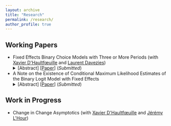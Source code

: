 ```yaml
---
layout: archive
title: "Research"
permalink: /research/
author_profile: true
---
```



## Working Papers

<ul>
 <li>Fixed Effects Binary Choice Models with Three or More Periods (with <a href="https://faculty.crest.fr/xdhaultfoeuille/">Xavier D'Haultfœuille</a> and <a href="http://www.crest.fr/ses.php?user=2986)">Laurent Davezies</a>)
<details><summary>[Abstract] [<a href="https://arxiv.org/abs/2009.08108">Paper</a>] (<em>Submitted</em>)</summary>
<p>
<em>We consider fixed effects binary choice models with a fixed number of periods T and without a large support condition on the regressors. If the time-varying unobserved terms are i.i.d. with known distribution F, Chamberlianin (2010) shows that the common slope parameter is point-identified if and only if F is logistic. However, he considers in his proof only T=2. We show that actually, the result does not generalize to T>2: the common slope parameter and some parameters of the distribution of the shocks can be identified when F belongs to a family including the logit distribution. Identification is based on a conditional moment restriction. We give necessary and sufficient conditions on the covariates for this restriction to identify the parameters. In addition, we show that under mild conditions, the corresponding GMM estimator reaches the semiparametric efficiency bound when T=3.
 </em>
</p>
</details>
 </li>
 <li> A Note on the Existence of Conditional Maximum Likelihood Estimates of the Binary Logit Model with Fixed Effects
  <details><summary>[Abstract] [<a href="https://arxiv.org/abs/2009.09998">Paper</a>] (<em>Submitted</em>) </summary>
<p>
<em>By exploiting McFadden (1974)'s results on conditional logit estimation, we show that there exists a one-to-one mapping between existence and uniqueness of conditional maximum likelihood estimates of the binary logit model with fixed effects and the spatial configuration of data points. Our results extend those in Albert and Anderson (1984) for the cross-sectional case and can be used to build a simple algorithm that detects spurious estimates in finite samples. Importantly, we show an instance from artificial data for which the STATA's command clogit returns spurious estimates.
 </em>
 </p>
</details>
 </li>
 </ul>



## Work in Progress

<ul>
 <li> Change in Change Asymptotics (with <a href="https://faculty.crest.fr/xdhaultfoeuille/">Xavier D'Haultfœuille</a> and <a href="https://sites.google.com/site/jeremylhour/">Jérémy L'Hour</a>)
 </ul>
 
